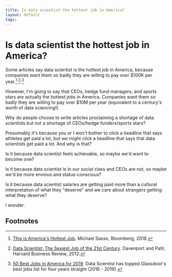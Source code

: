 ```yaml
---
title: Is data scientist the hottest job in America?
layout: default
tags: 
---
```


# Is data scientist the hottest job in America?

Some articles say data scientist is the hottest job in America, because companies want them so badly they are willing to pay over $100K per year.[^1]<sup>,</sup>[^2]<sup>,</sup>[^3]

However, I'm going to say that CEOs, hedge fund managers, and sports stars are actually the hottest jobs in America. Companies want them so badly they are willing to pay over $10M per year (equivalent to a century's worth of data sciencing!).

Why do people choose to write articles proclaiming a shortage of data scientists but not a shortage of CEOs/hedge funders/sports stars?

Presumably it's because you or I won't bother to click a headline that says athletes get paid a lot, but we might click a headline that says that data scientists get paid a lot. And why is that?

Is it because data scientist feels achievable, so maybe we'd want to become one? 

Is it because data scientist is in our social class and CEOs are not, so maybe we'd be more envious and status-conscious?

Is it because data scientist salaries are getting paid more than a cultural interpretation of what they "deserve" and we care about strangers getting what they deserve?

I wonder.

<!-- Footnotes themselves at the bottom. -->
## Footnotes

[^1]:
     [This is America's Hottest Job](https://web.archive.org/web/20180520153930/https://www.bloomberg.com/news/articles/2018-05-18/-sexiest-job-ignites-talent-wars-as-demand-for-data-geeks-soars). Michael Sasso, Bloomberg, 2018.

[^2]:
     [Data Scientist: The Sexiest Job of the 21st Century](https://web.archive.org/web/20180520230541/https://hbr.org/2012/10/data-scientist-the-sexiest-job-of-the-21st-century). Davenport and Patil, Harvard Business Review, 2012.

[^3]:
    [50 Best Jobs in America for 2019](https://web.archive.org/web/20191218093708/https://www.glassdoor.com/List/Best-Jobs-in-America-LST_KQ0,20.htm). Data Scientist has topped Glassdoor's best jobs list for four years straight (2016 - 2019).